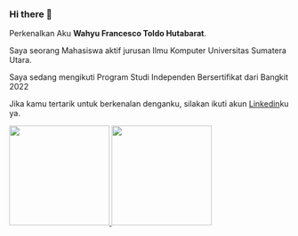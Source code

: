 ### Hi there 👋

Perkenalkan Aku **Wahyu Francesco Toldo Hutabarat**.

Saya seorang Mahasiswa aktif jurusan Ilmu Komputer Universitas Sumatera Utara.

Saya sedang mengikuti Program Studi Independen Bersertifikat dari Bangkit 2022

Jika kamu tertarik untuk berkenalan denganku, silakan ikuti akun [Linkedin](https://www.linkedin.com/in/wahyu-francesco-toldo-hutabarat-767194195/)ku ya.

<p align="left">
<a href="https://github.com/toldohutabarat">
  <img height="180em" src="https://github-readme-stats-eight-theta.vercel.app/api?username=toldohutabarat&show_icons=true&theme=algolia&include_all_commits=true&count_private=true"/>
  <img height="180em" src="https://github-readme-stats-eight-theta.vercel.app/api/top-langs/?username=toldohutabarat&layout=compact&langs_count=8&theme=algolia"/>
</a>
</p>
